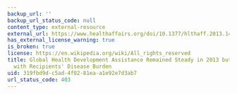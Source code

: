 ```yaml
---
backup_url: ''
backup_url_status_code: null
content_type: external-resource
external_url: https://www.healthaffairs.org/doi/10.1377/hlthaff.2013.1432
has_external_license_warning: true
is_broken: true
license: https://en.wikipedia.org/wiki/All_rights_reserved
title: Global Health Development Assistance Remained Steady in 2013 but did not Align
  with Recipients' Disease Burden
uid: 319fbd9d-c5ad-4f02-81ea-a1e92e7d3ab7
url_status_code: 403
---
```

